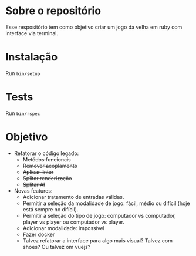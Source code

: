 # Sobre o repositório
Esse respositório tem como objetivo criar um jogo da velha em ruby com interface via terminal.

# Instalação
Run `bin/setup`

# Tests
Run `bin/rspec`

# Objetivo

- Refatorar o código legado:
    - ~~Metódos funcionais~~
    - ~~Remover acoplamento~~
    - ~~Aplicar linter~~
    - ~~Splitar renderização~~
    - ~~Splitar AI~~
- Novas features:
    - Adicionar tratamento de entradas válidas.
    - Permitir a seleção da modalidade de jogo: fácil, médio ou difícil (hoje está sempre no difícil).
    - Permitir a seleção do tipo de jogo: computador vs computador, player vs player ou computador vs player.
    - Adicionar modalidade: impossível
    - Fazer docker
    - Talvez refatorar a interface para algo mais visual? Talvez com shoes? Ou talvez om vuejs?
